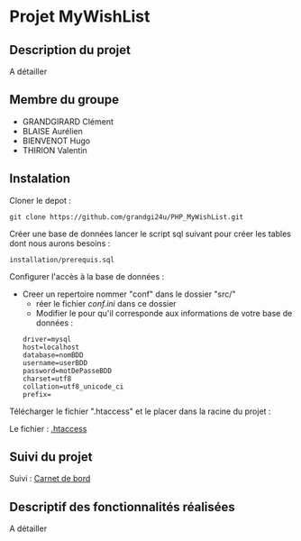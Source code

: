 # Projet MyWishList

## Description du projet
A détailler

## Membre du groupe
* GRANDGIRARD Clément
* BLAISE Aurélien
* BIENVENOT Hugo
* THIRION Valentin

## Instalation
Cloner le depot :
```
git clone https://github.com/grandgi24u/PHP_MyWishList.git
```
Créer une base de données lancer le script sql suivant pour créer les tables dont nous aurons besoins :
```
installation/prerequis.sql
```
Configurer l'accès à la base de données :
  * Creer un repertoire nommer "conf" dans le dossier "src/"
    * réer le fichier *conf.ini* dans ce dossier
    * Modifier le pour qu'il corresponde aux informations de votre base de données :
    ```
    driver=mysql
    host=localhost
    database=nomBDD
    username=userBDD
    password=motDePasseBDD
    charset=utf8
    collation=utf8_unicode_ci
    prefix= 
    ```
Télécharger le fichier ".htaccess" et le placer dans la racine du projet :

Le fichier : [.htaccess](https://drive.google.com/file/d/1-vl4Fv9f-n4OHAnRzL78svyLRJxrqSwb/view?usp=sharing)

## Suivi du projet

Suivi : [Carnet de bord](https://docs.google.com/spreadsheets/d/1624796koU7YWj593UP73e4uDMPmXC7ZdKhuX9dDsz7I/edit?usp=sharing)

## Descriptif des fonctionnalités réalisées
A détailler
